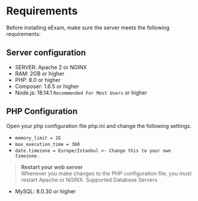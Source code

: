 # Requirements

Before installing eExam, make sure the server meets the following requirements:
## Server configuration
* SERVER: Apache 2 or NGINX
* RAM: 2GB or higher
* PHP: 8.0 or higher
* Composer: 1.6.5 or higher
* Node.js: 18.14.1 `Recommended For Most Users` or higher
## PHP Configuration
Open your php configuration file php.ini and change the following settings.
* `memory_limit = 2G`
* `max_execution_time = 360`
* `date.timezone = Europe/Istanbul <- Change this to your own timezone.`
> **Restart your web server**<br>
> Whenever you make changes to the PHP configuration file, you must restart Apache or NGINX.
Supported Database Servers
* MySQL: 8.0.30 or higher
